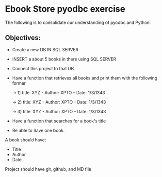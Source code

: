 # Ebook Store pyodbc exercise 

The following is to consolidate our understanding of pyodbc and Python.

## Objectives:

- Create a new DB IN SQL SERVER
- INSERT a about 5 books in there using SQL SERVER
- Connect this project to that DB
- Have a function that retrieves all books and print them with the following formar

    -> 1) title: XYZ - Author: XPTO - Date: 1/3/1343
    
    -> 2) title: XYZ - Author: XPTO - Date: 1/3/1343
    
    -> 3) title: XYZ - Author: XPTO - Date: 1/3/1343

- Have a function that searches for a book's title
- Be able to Save one book.

A book should have:

- Title
- Author
- Date

Project should have git, github, and MD file 